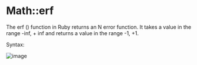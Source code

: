 # Math::erf

The erf () function in Ruby returns an N error function. It takes a value in the range -inf, + inf and returns a value in the range -1, +1.

Syntax:


![image](https://user-images.githubusercontent.com/70141250/126762393-462610c0-47a3-4f67-b857-c50335fa46a4.png)
